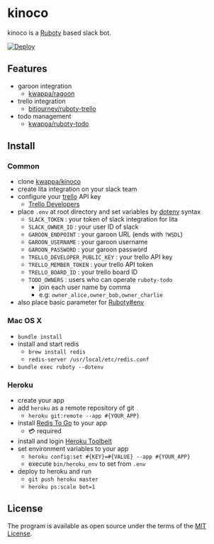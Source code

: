 # kinoco

kinoco is a [Ruboty](https://github.com/r7kamura/ruboty) based slack bot.

[![Deploy](https://www.herokucdn.com/deploy/button.svg)](https://heroku.com/deploy)

## Features

- garoon integration
    - [kwappa/ragoon](https://github.com/kwappa/ragoon)
- trello integration
    - [bitjourney/ruboty-trello](https://github.com/bitjourney/ruboty-trello)
- todo management
    - [kwappa/ruboty-todo](https://github.com/kwappa/ruboty-todo)

## Install

### Common

- clone [kwappa/kinoco](https://github.com/kwappa/kinocoa)
- create lita integration on your slack team
- configure your [trello](https://trello.com/) API key
    - [Trello Developers](https://developers.trello.com/)
- place `.env` at root directory and set variables by [dotenv](https://github.com/bkeepers/dotenv) syntax
    - `SLACK_TOKEN`                 : your token of slack integration for lita
    - `SLACK_OWNER_ID`              : your user ID of slack
    - `GAROON_ENDPOINT`             : your garoon URL (ends with `?WSDL`)
    - `GAROON_USERNAME`             : your garoon username
    - `GAROON_PASSWORD`             : your garoon password
    - `TRELLO_DEVELOPER_PUBLIC_KEY` : your trello API key
    - `TRELLO_MEMBER_TOKEN`         : your trello API token
    - `TRELLO_BOARD_ID`             : your trello board ID
    - `TODO_OWNERS`                 : users who can operate `ruboty-todo`
        - join each user name by comma
        - e.g: `owner_alice,owner_bob,owner_charlie`
- also place basic parameter for [Ruboty#env]( https://github.com/r7kamura/ruboty)

### Mac OS X

- `bundle install`
- install and start redis
    - `brew install redis`
    - `redis-server /usr/local/etc/redis.conf`
- `bundle exec ruboty --dotenv`

### Heroku

- create your app
- add `heroku` as a remote repository of git
    - `heroku git:remote --app #{YOUR_APP}`
- install [Redis To Go](https://elements.heroku.com/addons/redistogo) to your app
    - :credit_card: required
- install and login [Heroku Toolbelt](https://toolbelt.heroku.com/)
- set environment variables to your app
    - `heroku config:set #{KEY}=#{VALUE} --app #{YOUR_APP}`
    - execute `bin/heroku_env` to set from `.env`
- deploy to heroku and run
    - `git push heroku master`
    - `heroku ps:scale bot=1`

## License

The program is available as open source under the terms of the [MIT License](http://opensource.org/licenses/MIT).
